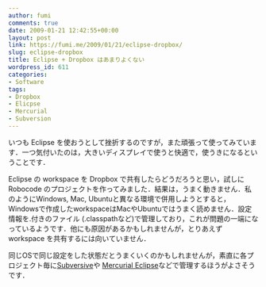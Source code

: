 ```yaml
---
author: fumi
comments: true
date: 2009-01-21 12:42:55+00:00
layout: post
link: https://fumi.me/2009/01/21/eclipse-dropbox/
slug: eclipse-dropbox
title: Eclipse + Dropbox はあまりよくない
wordpress_id: 611
categories:
- Software
tags:
- Dropbox
- Elicpse
- Mercurial
- Subversion
---
```


いつも Eclipse を使おうとして挫折するのですが，また頑張って使ってみています．一つ気付いたのは，大きいディスプレイで使うと快適で，使うきになるということです．

Eclipse の workspace を Dropbox で共有したらどうだろうと思い，試しに Robocode のプロジェクトを作ってみました．結果は，うまく動きません．私のようにWindows, Mac, Ubuntuと異なる環境で併用しようとすると，Windowsで作成したworkspaceはMacやUbuntuではうまく読めません．設定情報を.付きのファイル (.classpathなど)で管理しており，これが問題の一端になっているようです．他にも原因があるかもしれませんが，とりあえず workspace を共有するには向いていません．

同じOSで同じ設定をした状態だとうまくいくのかもしれませんが，素直に各プロジェクト毎に[Subversive](http://www.eclipse.org/subversive/)や [Mercurial Eclipse](http://www.vectrace.com/mercurialeclipse/)などで管理するほうがよさそうです．
